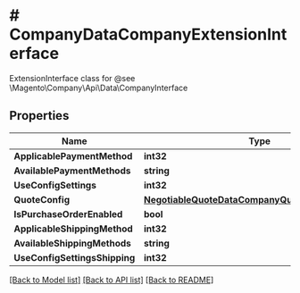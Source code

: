 # # CompanyDataCompanyExtensionInterface
ExtensionInterface class for @see \\Magento\\Company\\Api\\Data\\CompanyInterface

## Properties 


Name | Type | Description | Notes
------------ | ------------- | ------------- | -------------
**ApplicablePaymentMethod**| **int32** |   | [optional]
**AvailablePaymentMethods**| **string** |   | [optional]
**UseConfigSettings**| **int32** |   | [optional]
**QuoteConfig**| [**NegotiableQuoteDataCompanyQuoteConfigInterface**](NegotiableQuoteDataCompanyQuoteConfigInterface.md) |   | [optional]
**IsPurchaseOrderEnabled**| **bool** |   | [optional]
**ApplicableShippingMethod**| **int32** |   | [optional]
**AvailableShippingMethods**| **string** |   | [optional]
**UseConfigSettingsShipping**| **int32** |   | [optional]


[[Back to Model list]](../../README.md#models) [[Back to API list]](../../README.md#endpoints) [[Back to README]](../../README.md)


